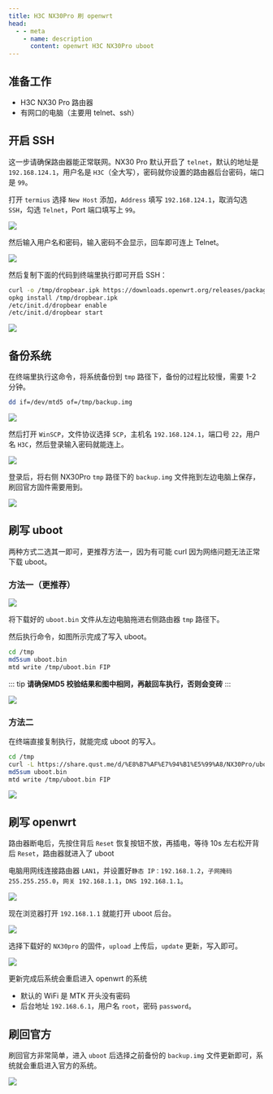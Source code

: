 ```yaml
---
title: H3C NX30Pro 刷 openwrt
head:
  - - meta
    - name: description
      content: openwrt H3C NX30Pro uboot
---
```


## 准备工作

<Box :items="[
  { name: '固件/UBOOT', tag: 'Github' ,link: 'https://github.com/Theo-Messi/H3C-NX30Pro', icon: 'https://i.theovan.cn/logo/openwrt.png'},
  { name: 'termius', tag: '官网下载' ,link: 'https://termius.com/download/', icon: 'https://i.theovan.cn/logo/termius.svg'},
  { name: 'winscp', tag: '官网下载' ,link: 'https://winscp.net/eng/download.php', icon: 'https://i.theovan.cn/logo/winscp.png'},
  { name: 'FinalShell', tag: '官网下载' ,link: 'https://www.hostbuf.com/', icon: 'https://i.theovan.cn/logo/FinalShell.png'},
]"/>

- H3C NX30 Pro 路由器
- 有网口的电脑（主要用 telnet、ssh）

## 开启 SSH

这一步请确保路由器能正常联网。NX30 Pro 默认开启了 `telnet`，默认的地址是 `192.168.124.1`，用户名是 `H3C`（全大写），密码就你设置的路由器后台密码，端口是 `99`。

打开 `termius` 选择 `New Host` 添加，`Address` 填写 `192.168.124.1`，取消勾选 `SSH`，勾选 `Telnet`，Port 端口填写上 `99`。

![](https://i.theovan.cn/docs/20240420014737.png)

然后输入用户名和密码，输入密码不会显示，回车即可连上 Telnet。

![](https://i.theovan.cn/docs/20240420014804.png)

然后复制下面的代码到终端里执行即可开启 SSH：

```sh
curl -o /tmp/dropbear.ipk https://downloads.openwrt.org/releases/packages-19.07/aarch64_cortex-a53/base/dropbear_2019.78-2_aarch64_cortex-a53.ipk
opkg install /tmp/dropbear.ipk
/etc/init.d/dropbear enable
/etc/init.d/dropbear start
```

![](https://i.theovan.cn/docs/20240420014842.png)

## 备份系统

在终端里执行这命令，将系统备份到 `tmp` 路径下，备份的过程比较慢，需要 1-2 分钟。

```sh
dd if=/dev/mtd5 of=/tmp/backup.img
```

![](https://i.theovan.cn/docs/20240420014931.png)

然后打开 `WinSCP`，文件协议选择 `SCP`，主机名 `192.168.124.1`，端口号 `22`，用户名 `H3C`，然后登录输入密码就能连上。

![](https://i.theovan.cn/docs/20240420015012.png)

登录后，将右侧 NX30Pro `tmp` 路径下的 `backup.img` 文件拖到左边电脑上保存，刷回官方固件需要用到。

![](https://i.theovan.cn/docs/20240420015101.png)

## 刷写 uboot

两种方式二选其一即可，更推荐方法一，因为有可能 curl 因为网络问题无法正常下载 uboot。

### 方法一（更推荐）

![](https://i.theovan.cn/docs/20240420015157.png)

将下载好的 `uboot.bin` 文件从左边电脑拖进右侧路由器 `tmp` 路径下。

然后执行命令，如图所示完成了写入 uboot。

```sh
cd /tmp
md5sum uboot.bin
mtd write /tmp/uboot.bin FIP
```

::: tip
**请确保MD5 校验结果和图中相同，再敲回车执行，否则会变砖**
:::

![](https://i.theovan.cn/docs/20240420015418.png)

### 方法二

在终端直接复制执行，就能完成 uboot 的写入。

```sh
cd /tmp
curl -L https://share.qust.me/d/%E8%B7%AF%E7%94%B1%E5%99%A8/NX30Pro/uboot.bin -o uboot.bin
md5sum uboot.bin
mtd write /tmp/uboot.bin FIP
```

![](https://i.theovan.cn/docs/20240420015546.png)

## 刷写 openwrt

路由器断电后，先按住背后 `Reset` 恢复按钮不放，再插电，等待 10s 左右松开背后 `Reset`，路由器就进入了 uboot

电脑用网线连接路由器 `LAN1`，并设置好`静态 IP：192.168.1.2`，`子网掩码 255.255.255.0`，`网关 192.168.1.1`，`DNS 192.168.1.1`。

![](https://i.theovan.cn/docs/20240420015709.png)

现在浏览器打开 `192.168.1.1` 就能打开 uboot 后台。

![](https://i.theovan.cn/docs/20240420015743.png)

选择下载好的 `NX30pro` 的固件，`upload` 上传后，`update` 更新，写入即可。

![](https://i.theovan.cn/docs/20240420015831.png)

更新完成后系统会重启进入 openwrt 的系统

- 默认的 WiFi 是 MTK 开头没有密码
- 后台地址 `192.168.6.1`，用户名 `root`，密码 `password`。

## 刷回官方

刷回官方非常简单，进入 `uboot` 后选择之前备份的 `backup.img` 文件更新即可，系统就会重启进入官方的系统。

![](https://i.theovan.cn/docs/20240420015951.png)
